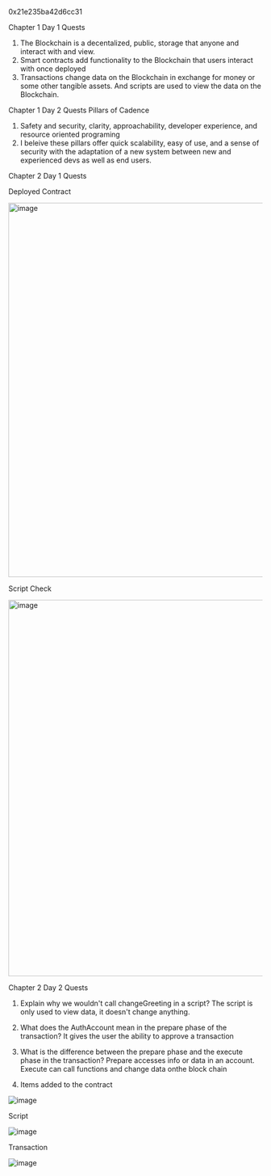 0x21e235ba42d6cc31

Chapter 1 Day 1 Quests
1. The Blockchain is a decentalized, public, storage that anyone and interact with and view.
2. Smart contracts add functionality to the Blockchain that users interact with once deployed
3. Transactions change data on the Blockchain in exchange for money or some other tangible assets. And scripts are used to view the data on the Blockchain. 


Chapter 1 Day 2 Quests
Pillars of Cadence
1. Safety and security, clarity, approachability, developer experience, and resource oriented programing
2. I beleive these pillars offer quick scalability, easy of use, and a sense of security with the adaptation of a new system between new and experienced devs as well as end users.


Chapter 2 Day 1 Quests

Deployed Contract 

<img width="741" alt="image" src="https://user-images.githubusercontent.com/104784561/167518143-3d05b67d-a3f4-4283-a279-0dd97def5069.png">

Script Check

<img width="745" alt="image" src="https://user-images.githubusercontent.com/104784561/167518040-95f84471-77b6-4104-a123-fa6ffe9e3ed6.png">

Chapter 2 Day 2 Quests

1. Explain why we wouldn't call changeGreeting in a script? 
The script is only used to view data, it doesn't change anything. 

2. What does the AuthAccount mean in the prepare phase of the transaction?
It gives the user the ability to approve a transaction

3. What is the difference between the prepare phase and the execute phase in the transaction?
Prepare accesses info or data in an account. Execute can call functions and change data onthe block chain

4. Items added to the contract 

![image](https://user-images.githubusercontent.com/104784561/167691242-5404be34-656e-4c32-b84e-2f050fb77c8a.png)

Script

![image](https://user-images.githubusercontent.com/104784561/167691577-59121572-9285-4d12-8669-e522e07f08ea.png)

Transaction

![image](https://user-images.githubusercontent.com/104784561/167691861-d93d1d44-6747-448c-9e8e-bab4763235e4.png)


